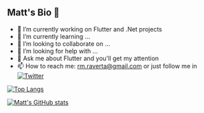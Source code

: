 ## Matt's Bio 👋

- 🔭 I’m currently working on Flutter and .Net projects
- 🌱 I’m currently learning ...
- 👯 I’m looking to collaborate on ...
- 🤔 I’m looking for help with ...
- 💬 Ask me about Flutter and you'll get my attention
- 📫 How to reach me: rm.raverta@gmail.com or  just follow me in [![Twitter](https://img.shields.io/twitter/url/https/twitter.com/MatiasAK.svg?style=social&label=Follow%20%40MatiasAK)](https://twitter.com/MatiasAK)

[![Top Langs](https://github-readme-stats.vercel.app/api/top-langs/?username=milodude&layout=compact)](https://github.com/milodude/github-readme-stats)

[![Matt's GitHub stats](https://github-readme-stats.vercel.app/api?username=milodude)](https://github.com/milodude/github-readme-stats)
